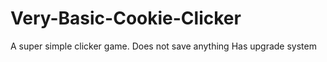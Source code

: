 # Very-Basic-Cookie-Clicker

A super simple clicker game.
Does not save anything
Has upgrade system

